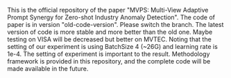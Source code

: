This is the official repository of the paper "MVPS: Multi-View Adaptive Prompt Synergy for Zero-shot Industry Anomaly Detection". The code of paper is in version "old-code-version". Please switch the branch. The latest version of code is more stable and more better than the old one. Maybe testing on VISA will be decreased but better on MVTEC. Noting that the setting of our experiment is using BatchSize 4 (~26G) and learning rate is 1e-4. The setting of experiment is important to the result. Methodology framework is provided in this repository, and the complete code will be made available in the future.
